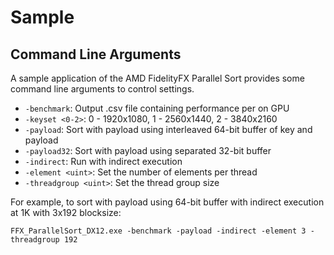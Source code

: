 # Sample

## Command Line Arguments

A sample application of the AMD FidelityFX Parallel Sort provides some command line arguments to control settings.

- `-benchmark`: Output .csv file containing performance per on GPU
- `-keyset <0-2>`: 0 - 1920x1080, 1 - 2560x1440, 2 - 3840x2160
- `-payload`: Sort with payload using interleaved 64-bit buffer of key and payload
- `-payload32`: Sort with payload using separated 32-bit buffer
- `-indirect`: Run with indirect execution
- `-element <uint>`: Set the number of elements per thread
- `-threadgroup <uint>`: Set the thread group size

For example, to sort with payload using 64-bit buffer with indirect execution at 1K with 3x192 blocksize:
```
FFX_ParallelSort_DX12.exe -benchmark -payload -indirect -element 3 -threadgroup 192
```
